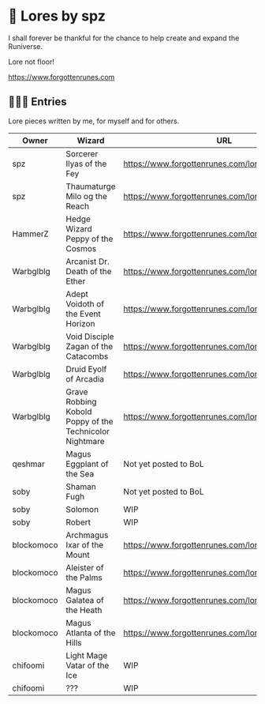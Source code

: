 # 📖 Lores by spz

I shall forever be thankful for the chance to help create and expand the Runiverse.

Lore not floor!

https://www.forgottenrunes.com

## 🧙🏼‍♂️ Entries

Lore pieces written by me, for myself and for others.

| Owner | Wizard | URL |
|---|---|---|
| spz | Sorcerer Ilyas of the Fey | https://www.forgottenrunes.com/lore/wizards/8679/0 |
| spz | Thaumaturge Milo og the Reach | https://www.forgottenrunes.com/lore/wizards/7163/0 |
| HammerZ | Hedge Wizard Peppy of the Cosmos | https://www.forgottenrunes.com/lore/wizards/4098/0 |
| Warbglblg | Arcanist Dr. Death of the Ether | https://www.forgottenrunes.com/lore/wizards/3220/0 |
| Warbglblg | Adept Voidoth of the Event Horizon | https://www.forgottenrunes.com/lore/wizards/2372/0 |
| Warbglblg | Void Disciple Zagan of the Catacombs | https://www.forgottenrunes.com/lore/wizards/4252/0 |
| Warbglblg | Druid Eyolf of Arcadia | https://www.forgottenrunes.com/lore/wizards/2487/0 |
| Warbglblg | Grave Robbing Kobold Poppy of the Technicolor Nightmare | https://www.forgottenrunes.com/lore/souls/9383/0 |
| qeshmar | Magus Eggplant of the Sea | Not yet posted to BoL |
| soby | Shaman Fugh | Not yet posted to BoL |
| soby | Solomon | WIP |
| soby | Robert | WIP |
| blockomoco | Archmagus Ixar of the Mount | https://www.forgottenrunes.com/lore/wizards/5731/0 |
| blockomoco | Aleister of the Palms | https://www.forgottenrunes.com/lore/wizards/4891/0 |
| blockomoco | Magus Galatea of the Heath | https://www.forgottenrunes.com/lore/wizards/1685/0 |
| blockomoco | Magus Atlanta of the Hills | https://www.forgottenrunes.com/lore/wizards/900/0 |
| chifoomi | Light Mage Vatar of the Ice | WIP |
| chifoomi | ??? | WIP |
